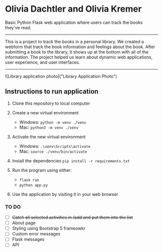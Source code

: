 # Olivia Dachtler and Olivia Kremer 

Basic Python Flask web application where users can track the books they've read. 

---
This is a project to track the books in a personal library. We created a webform that track the book information and feelings about the book. After submitting a book to the library, it shows up at the bottom with all of the information. The project helped us learn about dynamic web applications, user experience, and user interfaces.

---
![Library application photo]("Library Application Photo")


## Instructions to run application

1. Clone this repository to local computer

2. Create a new virtual environment

   - Windows: `python -m venv ./venv`
   - Mac: `python3 -m venv ./venv`

3. Activate the new virtual environment

   - Windows: `.\venv\Scripts\activate`
   - Mac: `source ./venv/bin/activate`

4. Install the dependencies `pip install -r requirements.txt`

5. Run the program using either:

   - `flask run`
   - `python app.py`

9. Use the application by visiting it in your web browser

### TO DO 

- [ ] ~~Catch all selected activities in /add and put them into the list~~ 
- [ ] About page
- [ ] Styling using Bootstrap 5 frameowkr 
- [ ] Custom error messages
- [ ] Flask messages 
- [ ] API